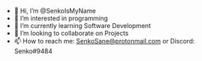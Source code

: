 - 👋 Hi, I’m @SenkoIsMyName
- 👀 I’m interested in programming
- 🌱 I’m currently learning Software Development
- 💞️ I’m looking to collaborate on Projects
- 📫 How to reach me:
   SenkoSane@protonmail.com or
   Discord: Senko#9484

